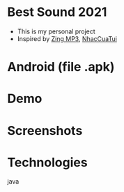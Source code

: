 # Best Sound 2021
- This is my personal project
- Inspired by [Zing MP3](https://play.google.com/store/apps/details?id=com.zing.mp3), [NhacCuaTui](https://play.google.com/store/apps/details?id=ht.nct&hl=vi&gl=US)
# Android (file .apk)
# Demo
# Screenshots
# Technologies
java
